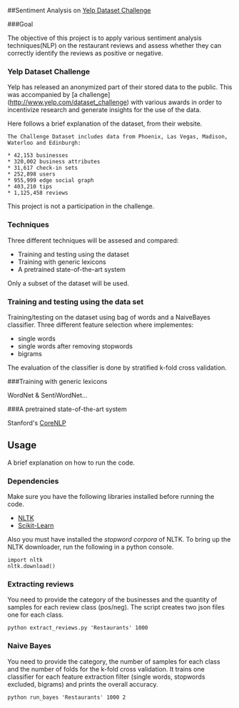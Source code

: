 ##Sentiment Analysis on [Yelp Dataset Challenge](http://www.yelp.com/dataset_challenge)

###Goal

The objective of this project is to apply various sentiment analysis techniques(NLP) on the restaurant reviews and assess 
whether they can correctly identify the reviews as positive or negative. 

### Yelp Dataset Challenge

Yelp has released an anonymized part of their stored data to the public. This was accompanied by 
[a challenge] (http://www.yelp.com/dataset_challenge) with various awards in order to incentivize research 
and generate insights for the use of the data. 

Here follows a brief explanation of the dataset, from their website.

```
The Challenge Dataset includes data from Phoenix, Las Vegas, Madison, Waterloo and Edinburgh:

* 42,153 businesses
* 320,002 business attributes
* 31,617 check-in sets
* 252,898 users
* 955,999 edge social graph
* 403,210 tips
* 1,125,458 reviews
```

This project is not a participation in the challenge. 

### Techniques

Three different techniques will be assesed and compared:

* Training and testing using the dataset 
* Training with generic lexicons
* A pretrained state-of-the-art system

Only a subset of the dataset will be used.

### Training and testing using the data set

Training/testing on the dataset using bag of words and a NaiveBayes classifier. 
Three different feature selection where implementes: 
* single words
* single words after removing stopwords
* bigrams

The evaluation of the classifier is done by stratified k-fold cross validation.

###Training with generic lexicons

WordNet & SentiWordNet...

###A pretrained state-of-the-art system

Stanford's [CoreNLP](http://nlp.stanford.edu/sentiment/code.html)

## Usage

A brief explanation on how to run the code.

### Dependencies

Make sure you have the following libraries installed before running the code.

* [NLTK](http://www.nltk.org)
* [Scikit-Learn](http://scikit-learn.org/stable/install.html)

Also you must have installed the *stopword corpora* of NLTK.
To bring up the NLTK downloader, run the following in a python console.

```
import nltk
nltk.download()
```

### Extracting reviews

You need to provide the category of the businesses and the quantity of samples for each review class (pos/neg).
The script creates two json files one for each class.

```
python extract_reviews.py 'Restaurants' 1000
```

### Naive Bayes

You need to provide the category, the number of samples for each class and the number of folds for the k-fold cross validation.
It trains one classifier for each feature extraction filter (single words, stopwords excluded, bigrams) and prints the overall accuracy.

```
python run_bayes 'Restaurants' 1000 2
```


